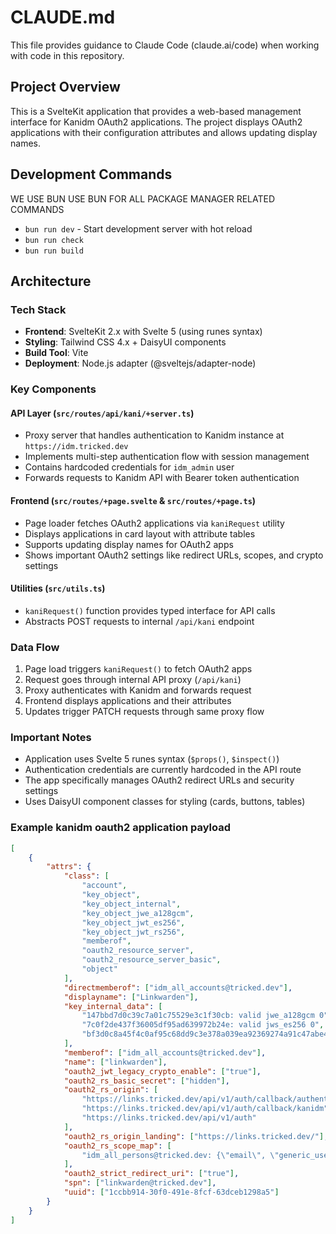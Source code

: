# CLAUDE.md

This file provides guidance to Claude Code (claude.ai/code) when working with
code in this repository.

## Project Overview

This is a SvelteKit application that provides a web-based management interface
for Kanidm OAuth2 applications. The project displays OAuth2 applications with
their configuration attributes and allows updating display names.

## Development Commands

WE USE BUN USE BUN FOR ALL PACKAGE MANAGER RELATED COMMANDS

- `bun run dev` - Start development server with hot reload
- `bun run check`
- `bun run build`

## Architecture

### Tech Stack

- **Frontend**: SvelteKit 2.x with Svelte 5 (using runes syntax)
- **Styling**: Tailwind CSS 4.x + DaisyUI components
- **Build Tool**: Vite
- **Deployment**: Node.js adapter (@sveltejs/adapter-node)

### Key Components

#### API Layer (`src/routes/api/kani/+server.ts`)

- Proxy server that handles authentication to Kanidm instance at
  `https://idm.tricked.dev`
- Implements multi-step authentication flow with session management
- Contains hardcoded credentials for `idm_admin` user
- Forwards requests to Kanidm API with Bearer token authentication

#### Frontend (`src/routes/+page.svelte` & `src/routes/+page.ts`)

- Page loader fetches OAuth2 applications via `kaniRequest` utility
- Displays applications in card layout with attribute tables
- Supports updating display names for OAuth2 apps
- Shows important OAuth2 settings like redirect URLs, scopes, and crypto
  settings

#### Utilities (`src/utils.ts`)

- `kaniRequest()` function provides typed interface for API calls
- Abstracts POST requests to internal `/api/kani` endpoint

### Data Flow

1. Page load triggers `kaniRequest()` to fetch OAuth2 apps
2. Request goes through internal API proxy (`/api/kani`)
3. Proxy authenticates with Kanidm and forwards request
4. Frontend displays applications and their attributes
5. Updates trigger PATCH requests through same proxy flow

### Important Notes

- Application uses Svelte 5 runes syntax (`$props()`, `$inspect()`)
- Authentication credentials are currently hardcoded in the API route
- The app specifically manages OAuth2 redirect URLs and security settings
- Uses DaisyUI component classes for styling (cards, buttons, tables)

### Example kanidm oauth2 application payload

```json
[
    {
        "attrs": {
            "class": [
                "account",
                "key_object",
                "key_object_internal",
                "key_object_jwe_a128gcm",
                "key_object_jwt_es256",
                "key_object_jwt_rs256",
                "memberof",
                "oauth2_resource_server",
                "oauth2_resource_server_basic",
                "object"
            ],
            "directmemberof": ["idm_all_accounts@tricked.dev"],
            "displayname": ["Linkwarden"],
            "key_internal_data": [
                "147bbd7d0c39c7a01c75529e3c1f30cb: valid jwe_a128gcm 0",
                "7c0f2de437f36005df95ad639972b24e: valid jws_es256 0",
                "bf3d0c8a45f4c0af95c68dd9c3e378a039ea92369274a91c47abe40e1c348a4a: valid jws_rs256 0"
            ],
            "memberof": ["idm_all_accounts@tricked.dev"],
            "name": ["linkwarden"],
            "oauth2_jwt_legacy_crypto_enable": ["true"],
            "oauth2_rs_basic_secret": ["hidden"],
            "oauth2_rs_origin": [
                "https://links.tricked.dev/api/v1/auth/callback/authentik",
                "https://links.tricked.dev/api/v1/auth/callback/kanidm",
                "https://links.tricked.dev/api/v1/auth"
            ],
            "oauth2_rs_origin_landing": ["https://links.tricked.dev/"],
            "oauth2_rs_scope_map": [
                "idm_all_persons@tricked.dev: {\"email\", \"generic_users\", \"groups\", \"openid\", \"profile\"}"
            ],
            "oauth2_strict_redirect_uri": ["true"],
            "spn": ["linkwarden@tricked.dev"],
            "uuid": ["1ccbb914-30f0-491e-8fcf-63dceb1298a5"]
        }
    }
]
```
